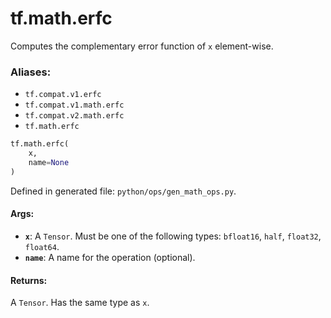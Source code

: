 <div itemscope itemtype="http://developers.google.com/ReferenceObject">
<meta itemprop="name" content="tf.math.erfc" />
<meta itemprop="path" content="Stable" />
</div>

# tf.math.erfc

Computes the complementary error function of `x` element-wise.

### Aliases:

* `tf.compat.v1.erfc`
* `tf.compat.v1.math.erfc`
* `tf.compat.v2.math.erfc`
* `tf.math.erfc`

``` python
tf.math.erfc(
    x,
    name=None
)
```



Defined in generated file: `python/ops/gen_math_ops.py`.

<!-- Placeholder for "Used in" -->


#### Args:


* <b>`x`</b>: A `Tensor`. Must be one of the following types: `bfloat16`, `half`, `float32`, `float64`.
* <b>`name`</b>: A name for the operation (optional).


#### Returns:

A `Tensor`. Has the same type as `x`.
